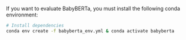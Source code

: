 If you want to evaluate BabyBERTa, you must install the following conda environment:

```bash
# Install dependencies
conda env create -f babyberta_env.yml & conda activate babyberta
```